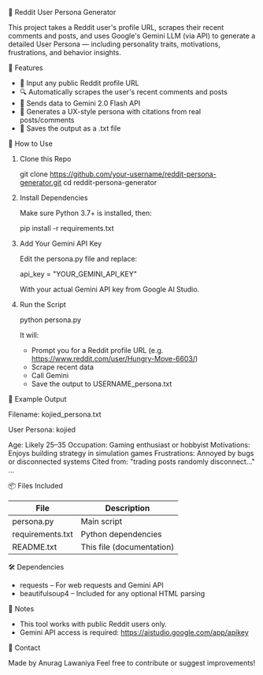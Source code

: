 
🧠 Reddit User Persona Generator

This project takes a Reddit user's profile URL, scrapes their recent comments and posts, and uses Google's Gemini LLM (via API) to generate a detailed User Persona — including personality traits, motivations, frustrations, and behavior insights.

📌 Features
- 🔗 Input any public Reddit profile URL
- 🔍 Automatically scrapes the user's recent comments and posts
- 🤖 Sends data to Gemini 2.0 Flash API
- 📄 Generates a UX-style persona with citations from real posts/comments
- 💾 Saves the output as a .txt file

🚀 How to Use

1. Clone this Repo

   git clone https://github.com/your-username/reddit-persona-generator.git
   cd reddit-persona-generator

2. Install Dependencies

   Make sure Python 3.7+ is installed, then:

   pip install -r requirements.txt

3. Add Your Gemini API Key

   Edit the persona.py file and replace:

   api_key = "YOUR_GEMINI_API_KEY"

   With your actual Gemini API key from Google AI Studio.

4. Run the Script

   python persona.py

   It will:
   - Prompt you for a Reddit profile URL (e.g. https://www.reddit.com/user/Hungry-Move-6603/)
   - Scrape recent data
   - Call Gemini
   - Save the output to USERNAME_persona.txt

📂 Example Output

Filename: kojied_persona.txt

User Persona: kojied

Age: Likely 25–35
Occupation: Gaming enthusiast or hobbyist
Motivations: Enjoys building strategy in simulation games
Frustrations: Annoyed by bugs or disconnected systems
Cited from: "trading posts randomly disconnect..."
...

📦 Files Included

| File            | Description                |
|-----------------|----------------------------|
| persona.py      | Main script                |
| requirements.txt| Python dependencies        |
| README.txt      | This file (documentation)  |

🛠️ Dependencies

- requests – For web requests and Gemini API
- beautifulsoup4 – Included for any optional HTML parsing

📌 Notes

- This tool works with public Reddit users only.
- Gemini API access is required: https://aistudio.google.com/app/apikey

📧 Contact

Made by Anurag Lawaniya
Feel free to contribute or suggest improvements!

